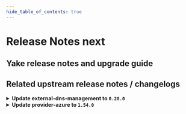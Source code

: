 ```yaml
---
hide_table_of_contents: true
---
```


# Release Notes next

## Yake release notes and upgrade guide

## Related upstream release notes / changelogs


<details>
<summary><b>Update external-dns-management to <code>0.28.0</code></b></summary>



## Helm Charts
- dns-controller-manager: `europe-docker.pkg.dev/gardener-project/releases/charts/dns-controller-manager:v0.28.0`
## Container (OCI) Images
- dns-controller-manager: `europe-docker.pkg.dev/gardener-project/releases/dns-controller-manager:v0.28.0`


</details>

<details>
<summary><b>Update provider-azure to <code>1.54.0</code></b></summary>

# [github.com/gardener/gardener-extension-provider-azure:v1.54.0]

## ⚠️ Breaking Changes
- `[OPERATOR]` `provider-azure` no longer supports Shoots with Кubernetes version <= 1.28. by @RadaBDimitrova [[#1216](https://github.com/gardener/gardener-extension-provider-azure/pull/1216)]
- `[OPERATOR]` Remove support for the terraform-based infrastructure reconciler. by @kon-angelo [[#1231](https://github.com/gardener/gardener-extension-provider-azure/pull/1231)]

## 📰 Noteworthy
- `[OPERATOR]` Enforce NAT-Gateway creation for new shoots if no NAT-Config provided and user doesn't bring his own VNet by @hebelsan [[#1257](https://github.com/gardener/gardener-extension-provider-azure/pull/1257)]

## ✨ New Features
- `[USER]` This extension now supports in-place node updates. Read more about it [here](https://github.com/gardener/gardener/blob/master/docs/proposals/31-inplace-node-update.md). by @acumino [[#1181](https://github.com/gardener/gardener-extension-provider-azure/pull/1181)]

## 🐛 Bug Fixes
- `[OPERATOR]` A bug preventing all obsolete machine-controller-manager ClusterRoles and ClusterRoleBindings to be deleted on extension startup has been fixed. by @georgibaltiev [[#1240](https://github.com/gardener/gardener-extension-provider-azure/pull/1240)]
- `[OPERATOR]` Add missing permission for the CSI disk driver by @hebelsan [[#1218](https://github.com/gardener/gardener-extension-provider-azure/pull/1218)]

## 🏃 Others
- `[OPERATOR]` Update GHA pipelines with new release options by @kon-angelo [[#1230](https://github.com/gardener/gardener-extension-provider-azure/pull/1230)]
- `[OPERATOR]` Enable setting feature gates for the admission controller by @hebelsan [[#1284](https://github.com/gardener/gardener-extension-provider-azure/pull/1284)]
- `[OPERATOR]` Upgrade gardener dependency to v1.123.1 by @theoddora [[#1232](https://github.com/gardener/gardener-extension-provider-azure/pull/1232)]
- `[OPERATOR]` Clients created by the Azure extension provider will now identify themselves by adding to the `user-agent` header of their calls. by @AndreasBurger [[#1211](https://github.com/gardener/gardener-extension-provider-azure/pull/1211)]
- `[OPERATOR]` Separate bastion reconcile and delete options by @hebelsan [[#1233](https://github.com/gardener/gardener-extension-provider-azure/pull/1233)]
- `[OPERATOR]` Introduce feature gate to forcefully migrate Availability set based shoots to VMSS by @kon-angelo [[#1242](https://github.com/gardener/gardener-extension-provider-azure/pull/1242)]
- `[DEVELOPER]` migrate CICD-Pipeline to GitHub-Actions by @ccwienk [[#1225](https://github.com/gardener/gardener-extension-provider-azure/pull/1225)]
- `[OPERATOR]` The provider-azure extension does now support shoot clusters with Kubernetes version 1.33. You should consider the [Kubernetes release notes](https://github.com/kubernetes/kubernetes/blob/master/CHANGELOG/CHANGELOG-1.33.md) before upgrading to 1.33. by @plkokanov [[#1198](https://github.com/gardener/gardener-extension-provider-azure/pull/1198)]
- `[OPERATOR]` Update none gardener dependencies & gardener/gardener to v1.125.0 by @hebelsan [[#1249](https://github.com/gardener/gardener-extension-provider-azure/pull/1249)]
- `[OPERATOR]` Upgrade vendored gardener/gardener `v1.118.0` -> `v1.121.1` by @kon-angelo [[#1201](https://github.com/gardener/gardener-extension-provider-azure/pull/1201)]
- `[OPERATOR]` Remove obsolete terraformer resources by @kon-angelo [[#1239](https://github.com/gardener/gardener-extension-provider-azure/pull/1239)]
- `[OPERATOR]` Upgrade gardener dependency to v1.122.1 by @RadaBDimitrova [[#1226](https://github.com/gardener/gardener-extension-provider-azure/pull/1226)]
- `[OPERATOR]` Update the default etcd storage-class to reflect the CSI provisioner and update the default opts by @kon-angelo [[#1223](https://github.com/gardener/gardener-extension-provider-azure/pull/1223)]
- `[OPERATOR]` Introduce annotation that disables default outbound access on subnet level to be used for testing purposes. by @kon-angelo [[#1241](https://github.com/gardener/gardener-extension-provider-azure/pull/1241)]
- `[OPERATOR]` An example `Extension` manifest for extension registration has been added. It can be found at [`example/extension.yaml`](https://github.com/gardener/gardener-extension-provider-azure/blob/master/example/extension.yaml) by @timuthy [[#1262](https://github.com/gardener/gardener-extension-provider-azure/pull/1262)]


## Helm Charts
- admission-azure-application: `europe-docker.pkg.dev/gardener-project/releases/charts/gardener/extensions/admission-azure-application:v1.54.0`
- admission-azure-runtime: `europe-docker.pkg.dev/gardener-project/releases/charts/gardener/extensions/admission-azure-runtime:v1.54.0`
- provider-azure: `europe-docker.pkg.dev/gardener-project/releases/charts/gardener/extensions/provider-azure:v1.54.0`
## Container (OCI) Images
- gardener-extension-admission-azure: `europe-docker.pkg.dev/gardener-project/releases/gardener/extensions/admission-azure:v1.54.0`
- gardener-extension-provider-azure: `europe-docker.pkg.dev/gardener-project/releases/gardener/extensions/provider-azure:v1.54.0`


</details>
